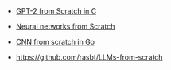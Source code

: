 ##

* [GPT-2 from Scratch in C](https://www.youtube.com/playlist?list=PL56QX8UwEVclf6U5csI0EL8NN0HmNaclz)

* [Neural networks from Scratch](https://www.youtube.com/playlist?list=PLzDkoEk_dpxoXlTDOIeDPxl83PprF2vKW)
* [CNN from scratch in Go](https://www.youtube.com/playlist?list=PLzDkoEk_dpxoP4dMzYxoK_u2PZ2KMbXH7)

* https://github.com/rasbt/LLMs-from-scratch

